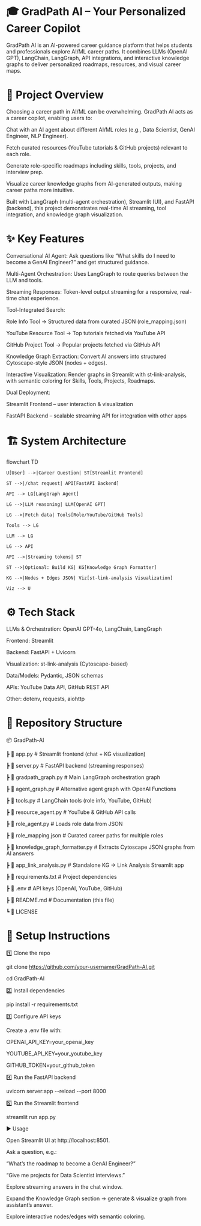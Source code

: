 # 🎓 GradPath AI – Your Personalized Career Copilot

GradPath AI is an AI-powered career guidance platform that helps students and professionals explore AI/ML career paths.
It combines LLMs (OpenAI GPT), LangChain, LangGraph, API integrations, and interactive knowledge graphs to deliver personalized roadmaps, resources, and visual career maps.

# 🚀 Project Overview

Choosing a career path in AI/ML can be overwhelming. GradPath AI acts as a career copilot, enabling users to:

Chat with an AI agent about different AI/ML roles (e.g., Data Scientist, GenAI Engineer, NLP Engineer).

Fetch curated resources (YouTube tutorials & GitHub projects) relevant to each role.

Generate role-specific roadmaps including skills, tools, projects, and interview prep.

Visualize career knowledge graphs from AI-generated outputs, making career paths more intuitive.

Built with LangGraph (multi-agent orchestration), Streamlit (UI), and FastAPI (backend), this project demonstrates real-time AI streaming, tool integration, and knowledge graph visualization.

# ✨ Key Features

Conversational AI Agent: Ask questions like “What skills do I need to become a GenAI Engineer?” and get structured guidance.

Multi-Agent Orchestration: Uses LangGraph to route queries between the LLM and tools.

Streaming Responses: Token-level output streaming for a responsive, real-time chat experience.

Tool-Integrated Search:

Role Info Tool → Structured data from curated JSON (role_mapping.json)

YouTube Resource Tool → Top tutorials fetched via YouTube API

GitHub Project Tool → Popular projects fetched via GitHub API

Knowledge Graph Extraction: Convert AI answers into structured Cytoscape-style JSON (nodes + edges).

Interactive Visualization: Render graphs in Streamlit with st-link-analysis, with semantic coloring for Skills, Tools, Projects, Roadmaps.

Dual Deployment:

Streamlit Frontend – user interaction & visualization

FastAPI Backend – scalable streaming API for integration with other apps

# 🏗️ System Architecture

flowchart TD

    U[User] -->|Career Question| ST[Streamlit Frontend]
    
    ST -->|/chat request| API[FastAPI Backend]
    
    API --> LG[LangGraph Agent]
    
    LG -->|LLM reasoning| LLM[OpenAI GPT]
    
    LG -->|Fetch data| Tools[Role/YouTube/GitHub Tools]
    
    Tools --> LG
    
    LLM --> LG
    
    LG --> API
    
    API -->|Streaming tokens| ST
    
    ST -->|Optional: Build KG| KG[Knowledge Graph Formatter]
    
    KG -->|Nodes + Edges JSON| Viz[st-link-analysis Visualization]
    
    Viz --> U

# ⚙️ Tech Stack

LLMs & Orchestration: OpenAI GPT-4o, LangChain, LangGraph

Frontend: Streamlit

Backend: FastAPI + Uvicorn

Visualization: st-link-analysis (Cytoscape-based)

Data/Models: Pydantic, JSON schemas

APIs: YouTube Data API, GitHub REST API

Other: dotenv, requests, aiohttp

# 📂 Repository Structure

📦 GradPath-AI

 ┣ 📜 app.py                     # Streamlit frontend (chat + KG visualization)
 
 ┣ 📜 server.py                  # FastAPI backend (streaming responses)
 
 ┣ 📜 gradpath_graph.py          # Main LangGraph orchestration graph
 
 ┣ 📜 agent_graph.py             # Alternative agent graph with OpenAI Functions
 
 ┣ 📜 tools.py                   # LangChain tools (role info, YouTube, GitHub)
 
 ┣ 📜 resource_agent.py          # YouTube & GitHub API calls
 
 ┣ 📜 role_agent.py              # Loads role data from JSON
 
 ┣ 📜 role_mapping.json          # Curated career paths for multiple roles
 
 ┣ 📜 knowledge_graph_formatter.py # Extracts Cytoscape JSON graphs from AI answers
 
 ┣ 📜 app_link_analysis.py       # Standalone KG → Link Analysis Streamlit app
 
 ┣ 📜 requirements.txt           # Project dependencies
 
 ┣ 📜 .env                       # API keys (OpenAI, YouTube, GitHub)
 
 ┣ 📜 README.md                  # Documentation (this file)
 
 ┗ 📜 LICENSE

# 🔧 Setup Instructions

1️⃣ Clone the repo

git clone https://github.com/your-username/GradPath-AI.git

cd GradPath-AI

2️⃣ Install dependencies

pip install -r requirements.txt

3️⃣ Configure API keys

Create a .env file with:

OPENAI_API_KEY=your_openai_key

YOUTUBE_API_KEY=your_youtube_key

GITHUB_TOKEN=your_github_token

4️⃣ Run the FastAPI backend

uvicorn server:app --reload --port 8000

5️⃣ Run the Streamlit frontend

streamlit run app.py

▶️ Usage

Open Streamlit UI at http://localhost:8501.

Ask a question, e.g.:

“What’s the roadmap to become a GenAI Engineer?”

“Give me projects for Data Scientist interviews.”

Explore streaming answers in the chat window.

Expand the Knowledge Graph section → generate & visualize graph from assistant’s answer.

Explore interactive nodes/edges with semantic coloring.

